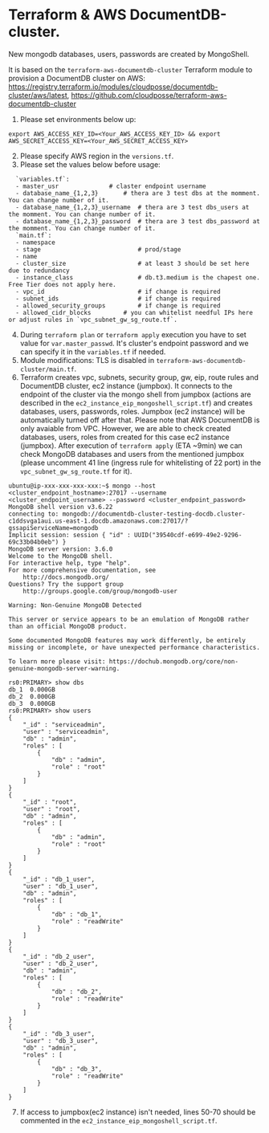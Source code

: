 # Terraform & AWS DocumentDB-cluster. 
New mongodb databases, users, passwords are created by MongoShell.

It is based on the `terraform-aws-documentdb-cluster` Terraform module to provision a DocumentDB cluster on AWS:
https://registry.terraform.io/modules/cloudposse/documentdb-cluster/aws/latest, https://github.com/cloudposse/terraform-aws-documentdb-cluster

1) Please set environments below up:
```
export AWS_ACCESS_KEY_ID=<Your_AWS_ACCESS_KEY_ID> && export AWS_SECRET_ACCESS_KEY=<Your_AWS_SECRET_ACCESS_KEY>
```
2) Please specify AWS region in the `versions.tf`.
3) Please set the values below before usage:
```
  `variables.tf`:
  - master_usr				# claster endpoint username
  - database_name_{1,2,3}		# thera are 3 test dbs at the momment. You can change number of it.  
  - database_name_{1,2,3}_username	# thera are 3 test dbs_users at the momment. You can change number of it.
  - database_name_{1,2,3}_password	# thera are 3 test dbs_password at the momment. You can change number of it.
  `main.tf`:
  - namespace               
  - stage                   		# prod/stage
  - name                    
  - cluster_size            		# at least 3 should be set here due to redundancy
  - instance_class          		# db.t3.medium is the chapest one. Free Tier does not apply here.
  - vpc_id                  		# if change is required
  - subnet_ids              		# if change is required
  - allowed_security_groups 		# if change is required
  - allowed_cidr_blocks 		# you can whitelist needful IPs here or adjust rules in `vpc_subnet_gw_sg_route.tf`.
```
 4) During `terraform plan` or `terraform apply` execution you have to set value for `var.master_passwd`. It's cluster's endpoint password and we can specify it in the `variables.tf` if needed.
 5) Module modifications: TLS is disabled in `terraform-aws-documentdb-cluster/main.tf`. 
 6) Terraform creates vpc, subnets, security group, gw, eip, route rules and DocumentDB cluster, ec2 instance (jumpbox). It connects to the endpoint of the cluster via the mongo shell from jumpbox (actions are described in the `ec2_instance_eip_mongoshell_script.tf`) and creates databases, users, passwords, roles. Jumpbox (ec2 instance) will be automatically turned off after that. Please note that AWS DocumentDB is only avaiable from VPC. However, we are able to check created databases, users, roles from created for this case ec2 instance (jumpbox). After execution of `terraform apply` (ETA ~9min) we can check MongoDB databases and users from the mentioned jumpbox (please uncomment 41 line (ingress rule for whitelisting of 22 port) in the `vpc_subnet_gw_sg_route.tf` for it).
```
ubuntu@ip-xxx-xxx-xxx-xxx:~$ mongo --host <cluster_endpoint_hostname>:27017 --username <cluster_endpoint_username> --password <cluster_endpoint_password>
MongoDB shell version v3.6.22
connecting to: mongodb://documentdb-cluster-testing-docdb.cluster-c1ddsvga1aui.us-east-1.docdb.amazonaws.com:27017/?gssapiServiceName=mongodb
Implicit session: session { "id" : UUID("39540cdf-e699-49e2-9296-69c33b04b0eb") }
MongoDB server version: 3.6.0
Welcome to the MongoDB shell.
For interactive help, type "help".
For more comprehensive documentation, see
	http://docs.mongodb.org/
Questions? Try the support group
	http://groups.google.com/group/mongodb-user

Warning: Non-Genuine MongoDB Detected

This server or service appears to be an emulation of MongoDB rather than an official MongoDB product.

Some documented MongoDB features may work differently, be entirely missing or incomplete, or have unexpected performance characteristics.

To learn more please visit: https://dochub.mongodb.org/core/non-genuine-mongodb-server-warning.

rs0:PRIMARY> show dbs
db_1  0.000GB
db_2  0.000GB
db_3  0.000GB
rs0:PRIMARY> show users
{
	"_id" : "serviceadmin",
	"user" : "serviceadmin",
	"db" : "admin",
	"roles" : [
		{
			"db" : "admin",
			"role" : "root"
		}
	]
}
{
	"_id" : "root",
	"user" : "root",
	"db" : "admin",
	"roles" : [
		{
			"db" : "admin",
			"role" : "root"
		}
	]
}
{
	"_id" : "db_1_user",
	"user" : "db_1_user",
	"db" : "admin",
	"roles" : [
		{
			"db" : "db_1",
			"role" : "readWrite"
		}
	]
}
{
	"_id" : "db_2_user",
	"user" : "db_2_user",
	"db" : "admin",
	"roles" : [
		{
			"db" : "db_2",
			"role" : "readWrite"
		}
	]
}
{
	"_id" : "db_3_user",
	"user" : "db_3_user",
	"db" : "admin",
	"roles" : [
		{
			"db" : "db_3",
			"role" : "readWrite"
		}
	]
}
```
7) If access to jumpbox(ec2 instance) isn't needed, lines 50-70 should be commented in the `ec2_instance_eip_mongoshell_script.tf`.
